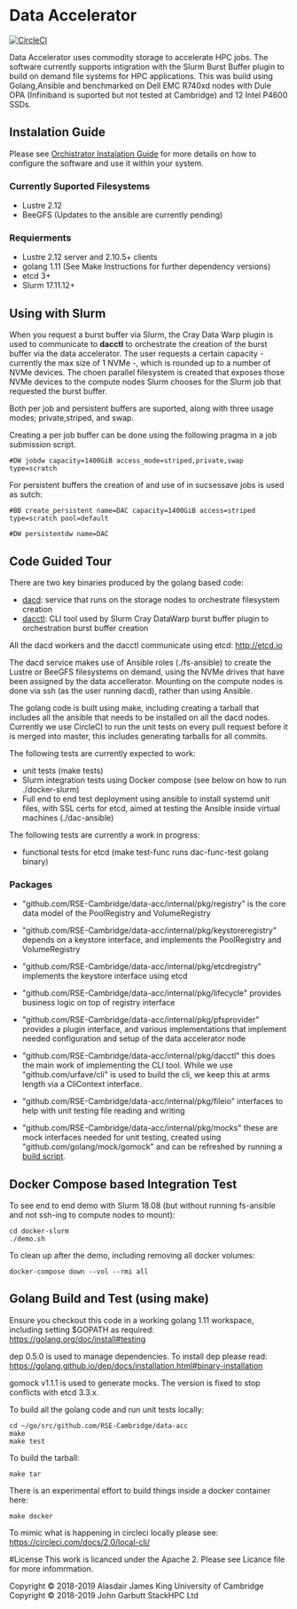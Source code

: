 # Data Accelerator

[![CircleCI](https://circleci.com/gh/RSE-Cambridge/data-acc.svg?style=svg&circle-token=4042ee71fb486efc320ce64b7b568afd4f9e0b38)](https://circleci.com/gh/RSE-Cambridge/data-acc)

<!-- [![Build Status](https://travis-ci.org/RSE-Cambridge/data-acc.svg?branch=master)](https://travis-ci.org/RSE-Cambridge/data-acc)
[![Go Report Card](https://goreportcard.com/badge/github.com/RSE-Cambridge/data-acc)](https://goreportcard.com/report/github.com/RSE-Cambridge/data-acc)
[![Godoc](http://img.shields.io/badge/go-documentation-blue.svg?style=flat-square)](https://godoc.org/github.com/RSE-Cambridge/data-acc)
[![Releases](https://img.shields.io/github/release/RSE-Cambridge/data-acc/all.svg?style=flat-square)](https://github.com/JohnGarbutt/RSE-Cambridge/data-acc)
[![LICENSE](https://img.shields.io/github/license/RSE-Cambridge/data-acc.svg?style=flat-square)](https://github.com/RSE-Cambridge/data-acc/blob/master/LICENSE)
-->

Data Accelerator uses commodity storage to accelerate HPC jobs.
The software currently supports intigration with the Slurm Burst Buffer plugin to build on demand file systems for HPC applications. This was build using Golang,Ansible and benchmarked on Dell EMC R740xd nodes with Dule OPA (Infiniband is suported but not tested at Cambridge) and 12 Intel P4600 SSDs.

## Instalation Guide
Please see [Orchistrator Instalation Guide](docs/install.md) for more details on how to configure the software and use it within your system.


### Currently Suported Filesystems

* Lustre 2.12
* BeeGFS (Updates to the ansible are currently pending)

### Requierments
* Lustre 2.12 server and 2.10.5+ clients
* golang 1.11 (See Make Instructions for further dependency versions)
* etcd 3+
* Slurm 17.11.12+

## Using with Slurm
When you request a burst buffer via Slurm, the Cray Data Warp plugin is used
to communicate to **dacctl** to orchestrate the creation of the burst buffer via
the data accelerator. The user requests a certain capacity - currently the max size of 1 NVMe -, which is rounded
up to a number of NVMe devices. The choen parallel filesystem is created that
exposes those NVMe devices to the compute nodes Slurm chooses for the Slurm
job that requested the burst buffer.

Both per job and persistent buffers are suported, along with three usage modes; private,striped, and swap.

Creating a per job buffer can be done using the following pragma in a job submission script.

```
#DW jobdw capacity=1400GiB access_mode=striped,private,swap type=scratch
```

For persistent buffers the creation of and use of in sucsessave jobs is used as sutch:

```
#BB create_persistent name=DAC capacity=1400GiB access=striped type=scratch pool=default

#DW persistentdw name=DAC

```



## Code Guided Tour

There are two key binaries produced by the golang based code:

* [dacd](cmd/dacd): service that runs on the storage nodes to orchestrate filesystem creation
* [dacctl](cmd/dacctl): CLI tool used by Slurm Cray DataWarp burst buffer plugin to orchestration burst buffer creation

All the dacd workers and the dacctl communicate using etcd: http://etcd.io

The dacd service makes use of Ansible roles (./fs-ansible) to create the Lustre
or BeeGFS filesystems on demand, using the NVMe drives that have been assigned
by the data accellerator. Mounting on the compute nodes is done via ssh
(as the user running dacd), rather than using Ansible.

The golang code is built using make, including creating a tarball that includes
all the ansible that needs to be installed on all the dacd nodes. Currently we
use CircleCI to run the unit tests on every pull request before it is merged
into master, this includes generating tarballs for all commits.

The following tests are currently expected to work:

* unit tests (make tests)
* Slurm integration tests using Docker compose (see below on how to run ./docker-slurm)
* Full end to end test deployment using ansible to install systemd unit files, with SSL certs for etcd, aimed at testing the Ansible inside virtual machines (./dac-ansible)

The following tests are currently a work in progress:

* functional tests for etcd (make test-func runs dac-func-test golang binary)

### Packages

* "github.com/RSE-Cambridge/data-acc/internal/pkg/registry" is the core data model of the PoolRegistry and VolumeRegistry

* "github.com/RSE-Cambridge/data-acc/internal/pkg/keystoreregistry" depends on a keystore interface, and implements
  the PoolRegistry and VolumeRegistry

* "github.com/RSE-Cambridge/data-acc/internal/pkg/etcdregistry" implements the keystore interface using etcd

* "github.com/RSE-Cambridge/data-acc/internal/pkg/lifecycle" provides business logic on top of registry interface

* "github.com/RSE-Cambridge/data-acc/internal/pkg/pfsprovider" provides a plugin interface, and various implementations
  that implement needed configuration and setup of the data accelerator node

* "github.com/RSE-Cambridge/data-acc/internal/pkg/dacctl" this does the main work of implementing the CLI tool.
  While we use "github.com/urfave/cli" is used to build the cli, we keep this at arms length via a CliContext interface.

* "github.com/RSE-Cambridge/data-acc/internal/pkg/fileio" interfaces to help with unit testing file reading and writing

* "github.com/RSE-Cambridge/data-acc/internal/pkg/mocks" these are mock interfaces needed for unit testing, created
  using "github.com/golang/mock/gomock" and can be refreshed by running a [build script](build/rebuild_mocks.sh).

## Docker Compose based Integration Test

To see end to end demo with Slurm 18.08
(but without running fs-ansible and not ssh-ing to compute nodes to mount):
```
cd docker-slurm
./demo.sh
```

To clean up after the demo, including removing all docker volumes:
```
docker-compose down --vol --rmi all
```

## Golang Build and Test (using make)

Ensure you checkout this code in a working golang 1.11 workspace, including setting $GOPATH as required:
https://golang.org/doc/install#testing

dep 0.5.0 is used to manage dependencies. To install dep please read:
https://golang.github.io/dep/docs/installation.html#binary-installation

gomock v1.1.1 is used to generate mocks. The version is fixed to stop
conflicts with etcd 3.3.x.

To build all the golang code and run unit tests locally:
```
cd ~/go/src/github.com/RSE-Cambridge/data-acc
make
make test
```

To build the tarball:
```
make tar
```

There is an experimental effort to build things inside a docker container here:
```
make docker
```

To mimic what is happening in circleci locally please see:
https://circleci.com/docs/2.0/local-cli/


#License
This work is licanced under the Apache 2. Please see Licance file for more infomrmation.

Copyright © 2018-2019 Alasdair James King University of Cambridge
Copyright © 2018-2019 John Garbutt StackHPC Ltd
